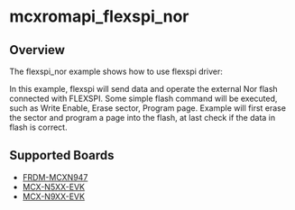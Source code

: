 # mcxromapi_flexspi_nor

## Overview
The flexspi_nor example shows how to use flexspi driver:

In this example, flexspi will send data and operate the external Nor flash connected with FLEXSPI. Some simple flash command will
be executed, such as Write Enable, Erase sector, Program page.
Example will first erase the sector and program a page into the flash, at last check if the data in flash is correct.

## Supported Boards
- [FRDM-MCXN947](../../../_boards/frdmmcxn947/driver_examples/romapi/flexspi_nor/example_board_readme.md)
- [MCX-N5XX-EVK](../../../_boards/mcxn5xxevk/driver_examples/romapi/flexspi_nor/example_board_readme.md)
- [MCX-N9XX-EVK](../../../_boards/mcxn9xxevk/driver_examples/romapi/flexspi_nor/example_board_readme.md)
